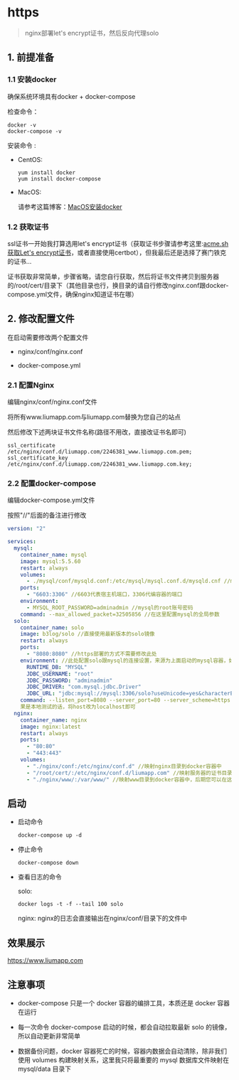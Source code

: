 # https

> nginx部署let's encrypt证书，然后反向代理solo

## 1. 前提准备

### 1.1 安装docker

确保系统环境具有docker + docker-compose

检查命令：

  ```
  docker -v
  docker-compose -v
  ```

安装命令  :

* CentOS: 

  ````
  yum install docker
  yum install docker-compose
  ````

* MacOS:

  请参考这篇博客：[MacOS安装docker](http://www.liumapp.com/articles/2017/12/27/1514347974172.html)      

### 1.2 获取证书

ssl证书一开始我打算选用let's encrypt证书（获取证书步骤请参考这里:[acme.sh获取Let's encrypt证书](https://www.liumapp.com/articles/2019/05/23/1558574698880.html)，或者直接使用certbot），但我最后还是选择了赛门铁克的证书...

证书获取非常简单，步骤省略，请您自行获取，然后将证书文件拷贝到服务器的/root/cert/目录下（其他目录也行，换目录的请自行修改nginx.conf跟docker-compose.yml文件，确保nginx知道证书在哪）

## 2. 修改配置文件

在启动需要修改两个配置文件

* nginx/conf/nginx.conf

* docker-compose.yml

### 2.1 配置Nginx

编辑nginx/conf/nginx.conf文件

将所有www.liumapp.com与liumapp.com替换为您自己的站点

然后修改下述两块证书文件名称(路径不用改，直接改证书名即可)

````
ssl_certificate /etc/nginx/conf.d/liumapp.com/2246381_www.liumapp.com.pem;
ssl_certificate_key /etc/nginx/conf.d/liumapp.com/2246381_www.liumapp.com.key;
````

### 2.2 配置docker-compose

编辑docker-compose.yml文件

按照"//"后面的备注进行修改


````yaml
version: "2"

services:
  mysql:
    container_name: mysql
    image: mysql:5.5.60
    restart: always
    volumes:
      - ./mysql/conf/mysqld.conf:/etc/mysql/mysql.conf.d/mysqld.cnf //mysql的配置文件存放地址
    ports:
      - "6603:3306" //6603代表宿主机端口，3306代编容器的端口
    environment:
      - MYSQL_ROOT_PASSWORD=adminadmin //mysql的root账号密码
    command: --max_allowed_packet=32505856 //在这里配置mysql的全局参数  
  solo:
    container_name: solo
    image: b3log/solo //直接使用最新版本的solo镜像
    restart: always
    ports:
      - "8080:8080" //https部署的方式不需要修改此处
    environment: //此处配置solo跟mysql的连接设置，来源为上面启动的mysql容器，如果要用自己的mysql服务，那么请将mysql的servcie去掉
      RUNTIME_DB: "MYSQL"
      JDBC_USERNAME: "root"
      JDBC_PASSWORD: "adminadmin"
      JDBC_DRIVER: "com.mysql.jdbc.Driver"
      JDBC_URL: "jdbc:mysql://mysql:3306/solo?useUnicode=yes&characterEncoding=UTF-8&useSSL=false&serverTimezone=UTC" //此处，因为solo跟mysql同为docker容器，所以可以直接使用容器名 + 容器端口来访问
    command: --listen_port=8080 --server_port=80 --server_scheme=https --server_host=www.liumapp.com //按照solo官方要求，在solo启动之初，配置solo的域名、端口，如
    果是本地测试的话，将host改为localhost即可
  nginx: 
    container_name: nginx
    image: nginx:latest
    restart: always
    ports:
      - "80:80"
      - "443:443"
    volumes:
      - "./nginx/conf:/etc/nginx/conf.d" //映射nginx目录到docker容器中
      - "/root/cert/:/etc/nginx/conf.d/liumapp.com" //映射服务器的证书目录到docker容器中
      - "./nginx/www/:/var/www/" //映射www目录到docker容器中，后期您可以在这里部署自己的静态站点或者php站点

````    

## 启动

* 启动命令

    ````shell
    docker-compose up -d
    ````
    
* 停止命令

    ````shell
    docker-compose down
    ````
    
* 查看日志的命令

  solo: 

    ```
    docker logs -t -f --tail 100 solo
    ```                                

  nginx: nginx的日志会直接输出在nginx/conf/目录下的文件中
    
## 效果展示

https://www.liumapp.com    

## 注意事项

* docker-compose 只是一个 docker 容器的编排工具，本质还是 docker 容器在运行

* 每一次命令 docker-compose 启动的时候，都会自动拉取最新 solo 的镜像，所以自动更新非常简单

* 数据备份问题，docker 容器死亡的时候，容器内数据会自动清除，除非我们使用 volumes 构建映射关系，这里我只将最重要的 mysql 数据库文件映射在 mysql/data 目录下

